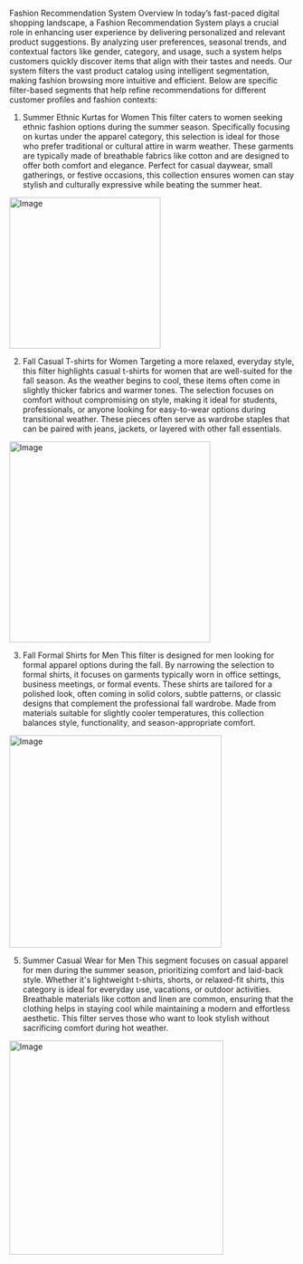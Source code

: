 
Fashion Recommendation System Overview
In today’s fast-paced digital shopping landscape, a Fashion Recommendation System plays a crucial role in enhancing user experience by delivering personalized and relevant product suggestions. By analyzing user preferences, seasonal trends, and contextual factors like gender, category, and usage, such a system helps customers quickly discover items that align with their tastes and needs. Our system filters the vast product catalog using intelligent segmentation, making fashion browsing more intuitive and efficient. Below are specific filter-based segments that help refine recommendations for different customer profiles and fashion contexts:

1. Summer Ethnic Kurtas for Women
This filter caters to women seeking ethnic fashion options during the summer season. Specifically focusing on kurtas under the apparel category, this selection is ideal for those who prefer traditional or cultural attire in warm weather. These garments are typically made of breathable fabrics like cotton and are designed to offer both comfort and elegance. Perfect for casual daywear, small gatherings, or festive occasions, this collection ensures women can stay stylish and culturally expressive while beating the summer heat.

<img width="267" alt="Image" src="https://github.com/user-attachments/assets/76bf1605-d12b-4bdd-abd0-8292ec964157" />

2. Fall Casual T-shirts for Women
Targeting a more relaxed, everyday style, this filter highlights casual t-shirts for women that are well-suited for the fall season. As the weather begins to cool, these items often come in slightly thicker fabrics and warmer tones. The selection focuses on comfort without compromising on style, making it ideal for students, professionals, or anyone looking for easy-to-wear options during transitional weather. These pieces often serve as wardrobe staples that can be paired with jeans, jackets, or layered with other fall essentials.

<img width="355" alt="Image" src="https://github.com/user-attachments/assets/d4950642-e0a5-45b4-a7ec-5843ef5e13ea" />


3. Fall Formal Shirts for Men
This filter is designed for men looking for formal apparel options during the fall. By narrowing the selection to formal shirts, it focuses on garments typically worn in office settings, business meetings, or formal events. These shirts are tailored for a polished look, often coming in solid colors, subtle patterns, or classic designs that complement the professional fall wardrobe. Made from materials suitable for slightly cooler temperatures, this collection balances style, functionality, and season-appropriate comfort.

<img width="375" alt="Image" src="https://github.com/user-attachments/assets/2b396b8a-6204-41ce-9deb-4b825e61484c" />

5. Summer Casual Wear for Men
This segment focuses on casual apparel for men during the summer season, prioritizing comfort and laid-back style. Whether it's lightweight t-shirts, shorts, or relaxed-fit shirts, this category is ideal for everyday use, vacations, or outdoor activities. Breathable materials like cotton and linen are common, ensuring that the clothing helps in staying cool while maintaining a modern and effortless aesthetic. This filter serves those who want to look stylish without sacrificing comfort during hot weather.

<img width="378" alt="Image" src="https://github.com/user-attachments/assets/4c838230-0833-4094-9495-d6199e7ed8bf" />


